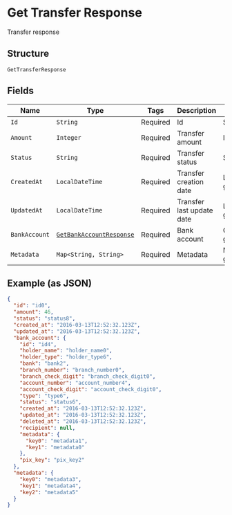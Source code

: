 
# Get Transfer Response

Transfer response

## Structure

`GetTransferResponse`

## Fields

| Name | Type | Tags | Description | Getter | Setter |
|  --- | --- | --- | --- | --- | --- |
| `Id` | `String` | Required | Id | String getId() | setId(String id) |
| `Amount` | `Integer` | Required | Transfer amount | Integer getAmount() | setAmount(Integer amount) |
| `Status` | `String` | Required | Transfer status | String getStatus() | setStatus(String status) |
| `CreatedAt` | `LocalDateTime` | Required | Transfer creation date | LocalDateTime getCreatedAt() | setCreatedAt(LocalDateTime createdAt) |
| `UpdatedAt` | `LocalDateTime` | Required | Transfer last update date | LocalDateTime getUpdatedAt() | setUpdatedAt(LocalDateTime updatedAt) |
| `BankAccount` | [`GetBankAccountResponse`](../../doc/models/get-bank-account-response.md) | Required | Bank account | GetBankAccountResponse getBankAccount() | setBankAccount(GetBankAccountResponse bankAccount) |
| `Metadata` | `Map<String, String>` | Required | Metadata | Map<String, String> getMetadata() | setMetadata(Map<String, String> metadata) |

## Example (as JSON)

```json
{
  "id": "id0",
  "amount": 46,
  "status": "status8",
  "created_at": "2016-03-13T12:52:32.123Z",
  "updated_at": "2016-03-13T12:52:32.123Z",
  "bank_account": {
    "id": "id4",
    "holder_name": "holder_name0",
    "holder_type": "holder_type6",
    "bank": "bank2",
    "branch_number": "branch_number0",
    "branch_check_digit": "branch_check_digit0",
    "account_number": "account_number4",
    "account_check_digit": "account_check_digit0",
    "type": "type6",
    "status": "status6",
    "created_at": "2016-03-13T12:52:32.123Z",
    "updated_at": "2016-03-13T12:52:32.123Z",
    "deleted_at": "2016-03-13T12:52:32.123Z",
    "recipient": null,
    "metadata": {
      "key0": "metadata1",
      "key1": "metadata0"
    },
    "pix_key": "pix_key2"
  },
  "metadata": {
    "key0": "metadata3",
    "key1": "metadata4",
    "key2": "metadata5"
  }
}
```

